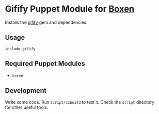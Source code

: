 # Gifify Puppet Module for [Boxen](http://boxen.github.com/)

Installs the [gifify](https://github.com/jclem/gifify) gem and dependencies.

## Usage

```puppet
include gifify
```

## Required Puppet Modules

* `boxen`

## Development

Write some code. Run `script/cibuild` to test it. Check the `script` directory for other useful tools.
